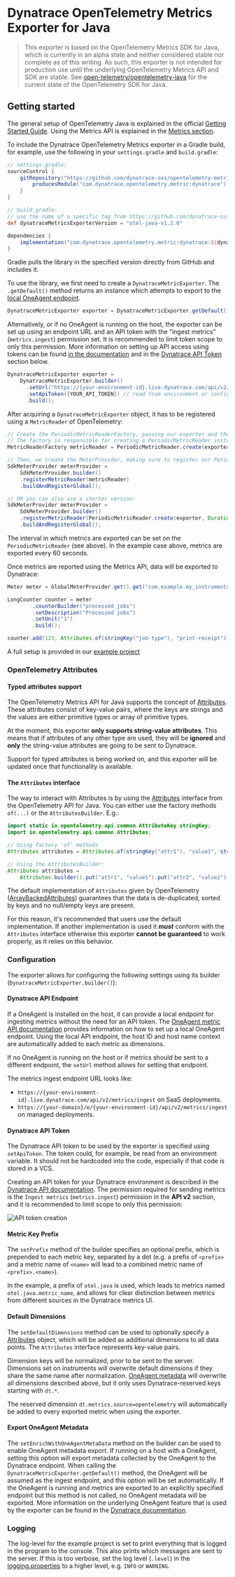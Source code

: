 # Dynatrace OpenTelemetry Metrics Exporter for Java

> This exporter is based on the OpenTelemetry Metrics SDK for Java, which is currently in an alpha state and neither considered stable nor complete as of this writing.
> As such, this exporter is not intended for production use until the underlying OpenTelemetry Metrics API and SDK are stable.
> See [open-telemetry/opentelemetry-java](https://github.com/open-telemetry/opentelemetry-java) for the current state of the OpenTelemetry SDK for Java.

## Getting started

<!-- TODO: use #metrics once the "alpha-only" part is no longer there -->
The general setup of OpenTelemetry Java is explained in the official [Getting Started Guide](https://opentelemetry.io/docs/java/manual_instrumentation/).
Using the Metrics API is explained in the [Metrics section](https://opentelemetry.io/docs/java/manual_instrumentation/#metrics-alpha-only).

To include the Dynatrace OpenTelemetry Metrics exporter in a Gradle build, for example,
use the following in your `settings.gradle` and `build.gradle`:

```groovy
// settings.gradle:
sourceControl {
    gitRepository("https://github.com/dynatrace-oss/opentelemetry-metric-java.git") {
        producesModule("com.dynatrace.opentelemetry.metric:dynatrace")
    }
}

// build.gradle:
// use the name of a specific tag from https://github.com/dynatrace-oss/opentelemetry-metric-java/tags
def dynatraceMetricsExporterVersion = "otel-java-v1.2.0"

dependencies {
    implementation("com.dynatrace.opentelemetry.metric:dynatrace:${dynatraceMetricsExporterVersion}")
}
```

Gradle pulls the library in the specified version directly from GitHub and includes it.

To use the library, we first need to create a `DynatraceMetricExporter`.
The `.getDefault()` method returns an instance which attempts to export
to the [local OneAgent endpoint](https://www.dynatrace.com/support/help/how-to-use-dynatrace/metrics/metric-ingestion/ingestion-methods/local-api/).

```java
DynatraceMetricExporter exporter = DynatraceMetricExporter.getDefault();
```

Alternatively, or if no OneAgent is running on the host, the exporter can be set up
using an endpoint URL and an API token with the "ingest metrics" (`metrics.ingest`) permission set.
It is recommended to limit token scope to only this permission.
More information on setting up API access using tokens can be found
[in the documentation](https://www.dynatrace.com/support/help/dynatrace-api/basics/dynatrace-api-authentication/)
and in the [Dynatrace API Token](#dynatrace-api-token) section below.

```java
DynatraceMetricExporter exporter =
    DynatraceMetricExporter.builder()
      .setUrl("https://{your-environment-id}.live.dynatrace.com/api/v2/metrics/ingest")
      .setApiToken({YOUR_API_TOKEN}) // read from environment or config
      .build();
```

After acquiring a `DynatraceMetricExporter` object, it has to be registered using a `MetricReader` of OpenTelemetry:

```java
// Create the PeriodicMetricReaderFactory, passing our exporter and the interval to export:
// The factory is responsible for creating a PeriodicMetricReader instance. The SDK will be doing this.
MetricReaderFactory metricReader = PeriodicMetricReader.create(exporter, Duration.ofMillis(60000));

// Then, we create the MeterProvider, making sure to register our PeriodicMetricReader:
SdkMeterProvider meterProvider = 
    SdkMeterProvider.builder()
    .registerMetricReader(metricReader)
    .buildAndRegisterGlobal();

// OR you can also use a shorter version:
SdkMeterProvider meterProvider =
    SdkMeterProvider.builder()
    .registerMetricReader(PeriodicMetricReader.create(exporter, Duration.ofMillis(60000)))
    .buildAndRegisterGlobal();
```

The interval in which metrics are exported can be set on the `PeriodicMetricReader` (see above).
In the example case above, metrics are exported every 60 seconds.

Once metrics are reported using the Metrics API, data will be exported to Dynatrace:

```java
Meter meter = GlobalMeterProvider.get().get("com.example.my_instrumentation_library", "0.1.0-alpha", "");

LongCounter counter = meter
        .counterBuilder("processed_jobs")
        .setDescription("Processed jobs")
        .setUnit("1")
        .build();

counter.add(123, Attributes.of(stringKey("job-type"), "print-receipt"));
```

A full setup is provided in our [example project](example/src/main/java/com/dynatrace/opentelemetry/metric/example/DynatraceExporterExample.java)

### OpenTelemetry Attributes

#### Typed attributes support

The OpenTelemetry Metrics API for Java supports the concept of
[Attributes](
https://github.com/open-telemetry/opentelemetry-specification/blob/main/specification/common/common.md#attributes).
These attributes consist of key-value pairs, where the keys are strings and the values are either primitive types
or array of primitive types.

At the moment, this exporter **only supports string-value attributes**. This means that if attributes of any other type
are used, they will be **ignored** and **only** the string-value attributes are going to be sent to Dynatrace.

Support for typed attributes is being worked on, and this exporter will be updated once that functionality is available.

#### The `Attributes` interface

The way to interact with Attributes is by using the
[Attributes](https://github.com/open-telemetry/opentelemetry-java/blob/main/api/all/src/main/java/io/opentelemetry/api/common/Attributes.java)
interface from the OpenTelemetry API for Java.
You can either use the factory methods `of(...)` or the `AttributesBuilder`. E.g.:

```java
import static io.opentelemetry.api.common.AttributeKey.stringKey;
import io.opentelemetry.api.common.Attributes;

// Using factory 'of' methods
Attributes attributes = Attributes.of(stringKey("attr1"), "value1", stringKey("attr2"), "value2");

// Using the AttributesBuilder:
Attributes attributes =
    Attributes.builder().put("attr1", "value1").put("attr2", "value2").build();
```

The default implementation of `Attributes` given by OpenTelemetry ([ArrayBackedAttributes](https://github.com/open-telemetry/opentelemetry-java/blob/main/api/all/src/main/java/io/opentelemetry/api/common/ArrayBackedAttributes.java))
guarantees that the data is de-duplicated, sorted by keys and no null/empty keys are present.

For this reason, it's recommended that users use the default implementation.
If another implementation is used it **_must_** conform with the `Attributes` interface
otherwise this exporter **cannot be guaranteed** to work properly, as it relies on this behavior.

### Configuration

The exporter allows for configuring the following settings using its builder (`DynatraceMetricExporter.builder()`):

#### Dynatrace API Endpoint

If a OneAgent is installed on the host, it can provide a local endpoint for ingesting metrics without the need for an API token.
The [OneAgent metric API documentation](https://www.dynatrace.com/support/help/how-to-use-dynatrace/metrics/metric-ingestion/ingestion-methods/local-api/)
provides information on how to set up a local OneAgent endpoint.
Using the local API endpoint, the host ID and host name context are automatically added to each metric as dimensions.

If no OneAgent is running on the host or if metrics should be sent to a different endpoint,
the `setUrl` method allows for setting that endpoint.

The metrics ingest endpoint URL looks like:

- `https://{your-environment-id}.live.dynatrace.com/api/v2/metrics/ingest` on SaaS deployments.
- `https://{your-domain}/e/{your-environment-id}/api/v2/metrics/ingest` on managed deployments.

#### Dynatrace API Token

The Dynatrace API token to be used by the exporter is specified using `setApiToken`.
The token could, for example, be read from an environment variable.
It should not be hardcoded into the code, especially if that code is stored in a VCS.

Creating an API token for your Dynatrace environment is described in the
[Dynatrace API documentation](https://www.dynatrace.com/support/help/dynatrace-api/basics/dynatrace-api-authentication/).
The permission required for sending metrics is the `Ingest metrics` (`metrics.ingest`) permission in the **API v2** section,
and it is recommended to limit scope to only this permission:

![API token creation](docs/img/api_token.png)

#### Metric Key Prefix

The `setPrefix` method of the builder specifies an optional prefix, which is prepended to each metric key,
separated by a dot (e.g. a prefix of `<prefix>` and a metric name of `<name>`
will lead to a combined metric name of `<prefix>.<name>`).

In the example, a prefix of `otel.java` is used, which leads to metrics named `otel.java.metric_name`, and allows for clear distinction between metrics from different sources in the Dynatrace metrics UI.

#### Default Dimensions

The `setDefaultDimensions` method can be used to optionally specify a
[Attributes](https://github.com/open-telemetry/opentelemetry-java/blob/main/api/all/src/main/java/io/opentelemetry/api/common/Attributes.java) object,
which will be added as additional dimensions to all data points. The `Attributes` interface represents key-value pairs.

Dimension keys will be normalized, prior to be sent to the server.
Dimensions set on instruments will overwrite default dimensions if they share the same name after normalization.
[OneAgent metadata](#export-oneagent-metadata) will overwrite all dimensions described above,
but it only uses Dynatrace-reserved keys starting with `dt.*`.

The reserved dimension `dt.metrics.source=opentelemetry` will automatically be added to every exported metric when using the exporter.

#### Export OneAgent Metadata

The `setEnrichWithOneAgentMetaData` method on the builder can be used to enable OneAgent metadata export.
If running on a host with a OneAgent, setting this option will export metadata collected by the OneAgent to the Dynatrace endpoint.
When calling the `DynatraceMetricExporter.getDefault()` method, the OneAgent will be assumed as the ingest endpoint, and this option will be set automatically.
If the OneAgent is running and metrics are exported to an explicitly specified endpoint but this method is not called, no OneAgent metadata will be exported.
More information on the underlying OneAgent feature that is used by the exporter can be found in the
[Dynatrace documentation](https://www.dynatrace.com/support/help/how-to-use-dynatrace/metrics/metric-ingestion/ingestion-methods/enrich-metrics/).

### Logging

The log-level for the example project is set to print everything that is logged in the program to the console.
This also prints which messages are sent to the server.
If this is too verbose, set the log level (`.level`) in the [logging.properties](example/src/main/resources/logging.properties) to a higher level, e.g. `INFO` or `WARNING`.
